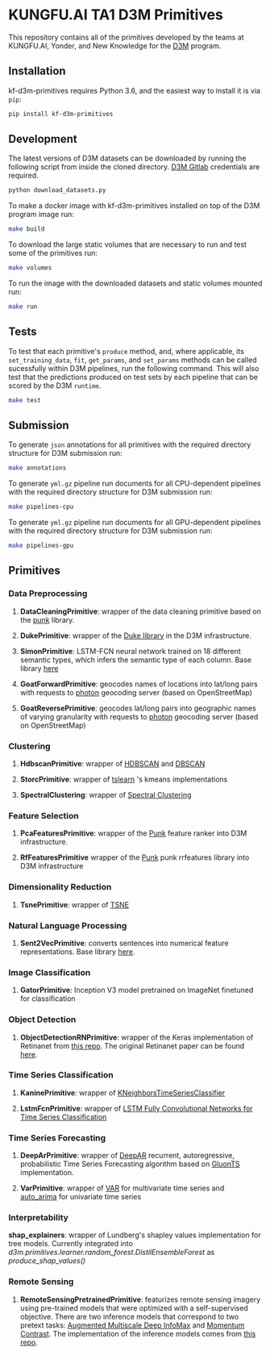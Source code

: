 # KUNGFU.AI TA1 D3M Primitives

This repository contains all of the primitives developed by the teams at KUNGFU.AI, Yonder, and New Knowledge for the [D3M](https://www.darpa.mil/program/data-driven-discovery-of-models) program. 

## Installation

kf-d3m-primitives requires Python 3.6, and the easiest
way to install it is via `pip`:

```bash
pip install kf-d3m-primitives
```

## Development

The latest versions of D3M datasets can be downloaded by running the following script from inside the cloned directory. [D3M Gitlab](https://gitlab.com/datadrivendiscovery/d3m) credentials are required. 

```bash
python download_datasets.py
```

To make a docker image with kf-d3m-primitives installed on top of the D3M program image run:

```bash
make build
```

To download the large static volumes that are necessary to run and test some of the primitives run:

```bash
make volumes
```

To run the image with the downloaded datasets and static volumes mounted run:

```bash
make run
```

## Tests

To test that each primitive's `produce` method, and, where applicable, its `set_training_data`, `fit`, `get_params`, and `set_params` methods can be called sucessfully within D3M pipelines, run the following command. This will also test that the predictions produced on test sets by each pipeline that can be scored by the D3M `runtime`. 

```bash
make test
```

## Submission

To generate `json` annotations for all primitives with the required directory structure for D3M submission run:

```bash
make annotations
```

To generate `yml.gz` pipeline run documents for all CPU-dependent pipelines with the required directory structure for D3M submission run:

```bash
make pipelines-cpu
```

To generate `yml.gz` pipeline run documents for all GPU-dependent pipelines with the required directory structure for D3M submission run:

```bash
make pipelines-gpu
```

## Primitives

### Data Preprocessing

1. **DataCleaningPrimitive**: wrapper of the data cleaning primitive based on the [punk](https://github.com/NewKnowledge/punk) library.

2. **DukePrimitive**: wrapper of the [Duke library](https://github.com/uncharted-distil/duke) in the D3M infrastructure.

3. **SimonPrimitive**: LSTM-FCN neural network trained on 18 different semantic types, which infers the semantic type of each column. Base library [here](https://github.com/uncharted-distil/simon)

4. **GoatForwardPrimitive**: geocodes names of locations into lat/long pairs with requests to [photon](https://github.com/komoot/photon) geocoding server (based on OpenStreetMap)

5. **GoatReversePrimitive**: geocodes lat/long pairs into geographic names of varying granularity with requests to [photon](https://github.com/komoot/photon) geocoding server (based on OpenStreetMap)

### Clustering

1. **HdbscanPrimitive**: wrapper of [HDBSCAN](https://hdbscan.readthedocs.io/en/latest/index.html) and [DBSCAN](https://scikit-learn.org/stable/modules/generated/sklearn.cluster.DBSCAN.html)

2. **StorcPrimitive**: wrapper of [tslearn](https://tslearn.readthedocs.io/en/stable/index.html) 's kmeans implementations

3. **SpectralClustering**: wrapper of [Spectral Clustering](https://scikit-learn.org/stable/modules/generated/sklearn.cluster.SpectralClustering.html)

### Feature Selection

1. **PcaFeaturesPrimitive**: wrapper of the [Punk](https://github.com/NewKnowledge/punk) feature ranker into D3M infrastructure.

2. **RfFeaturesPrimitive** wrapper of the [Punk](https://github.com/NewKnowledge/punk) punk rrfeatures library into D3M infrastructure

### Dimensionality Reduction

1. **TsnePrimitive**: wrapper of [TSNE](https://scikit-learn.org/stable/modules/generated/sklearn.manifold.TSNE.html)

### Natural Language Processing

1. **Sent2VecPrimitive**: converts sentences into numerical feature representations. Base library [here](https://github.com/uncharted-distil/nk-sent2vec).

### Image Classification

1. **GatorPrimitive**: Inception V3 model pretrained on ImageNet finetuned for classification

### Object Detection

1. **ObjectDetectionRNPrimitive**: wrapper of the Keras implementation of Retinanet from [this repo](https://github.com/fizyr/keras-retinanet). The original Retinanet paper can be found [here](https://arxiv.org/abs/1708.02002).

### Time Series Classification

1. **KaninePrimitive**: wrapper of [KNeighborsTimeSeriesClassifier](https://tslearn.readthedocs.io/en/latest/gen_modules/neighbors/tslearn.neighbors.KNeighborsTimeSeriesClassifier.html#tslearn.neighbors.KNeighborsTimeSeriesClassifier)

2. **LstmFcnPrimitive**: wrapper of [LSTM Fully Convolutional Networks for Time Series Classification](https://github.com/houshd/LSTM-FCN)

### Time Series Forecasting

1. **DeepArPrimitive**: wrapper of [DeepAR](https://arxiv.org/abs/1704.04110) recurrent, autoregressive, probabilistic Time Series Forecasting algorithm based on [GluonTS](https://github.com/awslabs/gluon-ts) implementation.

2. **VarPrimitive**: wrapper of [VAR](https://www.statsmodels.org/dev/vector_ar.html) for multivariate time series and [auto_arima](http://alkaline-ml.com/pmdarima/0.9.0/modules/generated/pyramid.arima.auto_arima.html) for univariate time series

### Interpretability

**shap_explainers**: wrapper of Lundberg's shapley values implementation for tree models. Currently integrated into *d3m.primitives.learner.random_forest.DistilEnsembleForest* as *produce_shap_values()*

### Remote Sensing

1. **RemoteSensingPretrainedPrimitive**: featurizes remote sensing imagery using pre-trained models that were optimized with a self-supervised objective. There are two inference models that correspond to two pretext tasks: [Augmented Multiscale Deep InfoMax](https://arxiv.org/abs/1906.00910) and [Momentum Contrast](https://arxiv.org/abs/1911.05722). The implementation of the inference models comes from [this repo](git+https://github.com/cfld/rs_pretrained#egg=rsp).

